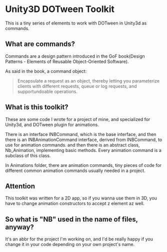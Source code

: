 # Unity3D DOTween Toolkit
This is a tiny series of elements to work with DOTween in Unity3d as commands.

## What are commands?
Commands are a design pattern introduced in the GoF book(Design Patterns - Elements of Reusable Object-Oriented Software).

As said in the book, a command object:
> Encapsulate a request as an object, thereby letting you parameterize clients with different requests, queue or log requests, and supportundoable operations.

## What is this toolkit?
These are some code I wrote for a project of mine, and specialized for Unity3d, and DOTween plugin for animations. 

There is an interface INBCommand, which is the base interface, and then there is an INBAnimationCommand interface, derived from INBCommand, to use for animation commands. and then there is an abstract class, Nb_Animation, implementing basic methods. Every animation command is a subclass of this class.

In Animations folder, there are animation commands, tiny pieces of code for different common animation commands usually needed in a project.

## Attention
This toolkit was written for a 2D app, so if you wanna use them in 3D, you have to change animation constructors to accept z element az well.

## So what is "NB" used in the name of files, anyway?
It's an abbr for the project I'm working on, and I'd be really happy if you change it in your code depending on your own project's name.
